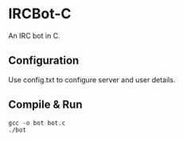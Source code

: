 # IRCBot-C
An IRC bot in C.

## Configuration
Use config.txt to configure server and user details.

## Compile & Run
```
gcc -o bot bot.c
./bot
```
